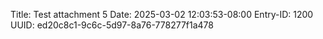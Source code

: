 Title: Test attachment 5
Date: 2025-03-02 12:03:53-08:00
Entry-ID: 1200
UUID: ed20c8c1-9c6c-5d97-8a76-778277f1a478

